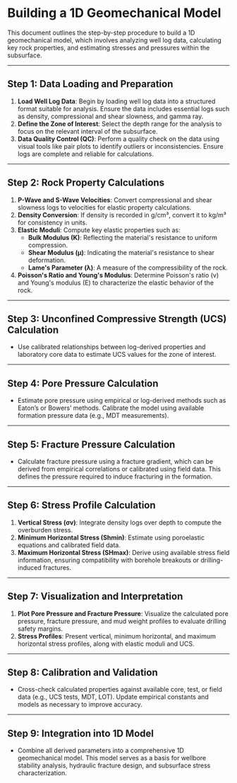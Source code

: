 # Building a 1D Geomechanical Model  

This document outlines the step-by-step procedure to build a 1D geomechanical model, which involves analyzing well log data, calculating key rock properties, and estimating stresses and pressures within the subsurface.

---

## **Step 1: Data Loading and Preparation**  
1. **Load Well Log Data**: Begin by loading well log data into a structured format suitable for analysis. Ensure the data includes essential logs such as density, compressional and shear slowness, and gamma ray.  
2. **Define the Zone of Interest**: Select the depth range for the analysis to focus on the relevant interval of the subsurface.  
3. **Data Quality Control (QC)**: Perform a quality check on the data using visual tools like pair plots to identify outliers or inconsistencies. Ensure logs are complete and reliable for calculations.

---

## **Step 2: Rock Property Calculations**  
1. **P-Wave and S-Wave Velocities**: Convert compressional and shear slowness logs to velocities for elastic property calculations.  
2. **Density Conversion**: If density is recorded in g/cm³, convert it to kg/m³ for consistency in units.  
3. **Elastic Moduli**: Compute key elastic properties such as:  
   - **Bulk Modulus (K)**: Reflecting the material's resistance to uniform compression.  
   - **Shear Modulus (μ)**: Indicating the material's resistance to shear deformation.  
   - **Lame's Parameter (λ)**: A measure of the compressibility of the rock.  
4. **Poisson's Ratio and Young's Modulus**: Determine Poisson's ratio (ν) and Young's modulus (E) to characterize the elastic behavior of the rock.

---

## **Step 3: Unconfined Compressive Strength (UCS) Calculation**  
- Use calibrated relationships between log-derived properties and laboratory core data to estimate UCS values for the zone of interest.  

---

## **Step 4: Pore Pressure Calculation**  
- Estimate pore pressure using empirical or log-derived methods such as Eaton’s or Bowers’ methods. Calibrate the model using available formation pressure data (e.g., MDT measurements).  

---

## **Step 5: Fracture Pressure Calculation**  
- Calculate fracture pressure using a fracture gradient, which can be derived from empirical correlations or calibrated using field data. This defines the pressure required to induce fracturing in the formation.  

---

## **Step 6: Stress Profile Calculation**  
1. **Vertical Stress (σv)**: Integrate density logs over depth to compute the overburden stress.  
2. **Minimum Horizontal Stress (Shmin)**: Estimate using poroelastic equations and calibrated field data.  
3. **Maximum Horizontal Stress (SHmax)**: Derive using available stress field information, ensuring compatibility with borehole breakouts or drilling-induced fractures.

---

## **Step 7: Visualization and Interpretation**  
1. **Plot Pore Pressure and Fracture Pressure**: Visualize the calculated pore pressure, fracture pressure, and mud weight profiles to evaluate drilling safety margins.  
2. **Stress Profiles**: Present vertical, minimum horizontal, and maximum horizontal stress profiles, along with elastic moduli and UCS.  

---

## **Step 8: Calibration and Validation**  
- Cross-check calculated properties against available core, test, or field data (e.g., UCS tests, MDT, LOT). Update empirical constants and models as necessary to improve accuracy.

---

## **Step 9: Integration into 1D Model**  
- Combine all derived parameters into a comprehensive 1D geomechanical model. This model serves as a basis for wellbore stability analysis, hydraulic fracture design, and subsurface stress characterization.

